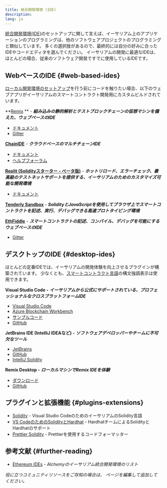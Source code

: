 ```yaml
---
title: 統合開発環境 (IDE)
description:
lang: ja
---
```


[統合開発環境(IDE)](https://wikipedia.org/wiki/Integrated_development_environment)のセットアップに関して言えば、イーサリアム上のアプリケーションのプログラミングは、他のソフトウェアプロジェクトのプログラミングと類似しています。 多くの選択肢があるので、最終的には自分の好みに合ったIDEやコードエディタを選んでください。 イーサリアムの開発に最適なIDEは、ほとんどの場合、従来のソフトウェア開発ですでに使用しているIDEです。

## WebベースのIDE {#web-based-ides}

[ローカル開発環境のセットアップ](/developers/local-environment/)を行う前にコードを触りたい場合、以下のウェブアプリがイーサリアムのスマートコントラクト開発用にカスタムビルドされています。

**[Remix](https://remix.ethereum.org/) ** - **_組み込みの静的解析とテストブロックチェーンの仮想マシンを備えた、ウェブベースのIDE_**

- [ドキュメント](https://remix-ide.readthedocs.io/en/latest/#)
- [Gitter](https://gitter.im/ethereum/remix)

**[ChainIDE](https://chainide.com/)** - **_クラウドベースのマルチチェーンIDE_**

- [ドキュメント](https://chainide.gitbook.io/chainide-english-1/)
- [ヘルプフォーラム](https://forum.chainide.com/)

**[Replit (Solidityスターター - ベータ版)](https://replit.com/@replit/Solidity-starter-beta)** - **_ホットリロード、エラーチェック、最高級のテストネットサポートを提供する、イーサリアムのためのカスタマイズ可能な開発環境_**

- [ドキュメント](https://docs.replit.com/)

**[Tenderly Sandbox](https://sandbox.tenderly.co/)** - **_SolidityとJavaScriptを使用してブラウザ上でスマートコントラクトを記述、実行、デバッグできる高速プロトタイピング環境_**

**[EthFiddle](https://ethfiddle.com/)** - **_スマートコントラクトの記述、コンパイル、デバッグを可能にするウェブベースのIDE_**

- [Gitter](https://gitter.im/loomnetwork/ethfiddle)

## デスクトップのIDE {#desktop-ides}

ほとんどの定番IDEでは、イーサリアムの開発体験を向上させるプラグインが構築されています。 少なくとも、[スマートコントラクト言語](/developers/docs/smart-contracts/languages/)の構文強調表示は使用できます。

**Visual Studio Code -** **_イーサリアムから公式にサポートされている、プロフェッショナルなクロスプラットフォームIDE_**

- [Visual Studio Code](https://code.visualstudio.com/)
- [Azure Blockchain Workbench](https://azuremarketplace.microsoft.com/en-us/marketplace/apps/microsoft-azure-blockchain.azure-blockchain-workbench?tab=Overview)
- [サンプルコード](https://github.com/Azure-Samples/blockchain/blob/master/blockchain-workbench/application-and-smart-contract-samples/readme.md)
- [GitHub](https://github.com/microsoft/vscode)

**JetBrains IDE (IntelliJ IDEAなど) -** **_ソフトウェアデベロッパーやチームに不可欠なツール_**

- [JetBrains](https://www.jetbrains.com/)
- [GitHub](https://github.com/JetBrains)
- [IntelliJ Solidity](https://github.com/intellij-solidity/intellij-solidity/)

**Remix Desktop -** **_ローカルマシンでRemix IDEを体験_**

- [ダウンロード](https://github.com/ethereum/remix-desktop/releases)
- [GitHub](https://github.com/ethereum/remix-desktop)

## プラグインと拡張機能 {#plugins-extensions}

- [Solidity](https://marketplace.visualstudio.com/items?itemName=JuanBlanco.solidity) - Visual Studio CodeのためのイーサリアムのSolidity言語
- [VS CodeのためのSolidityとHardhat](https://marketplace.visualstudio.com/items?itemName=NomicFoundation.hardhat-solidity) - HardhatチームによるSolidityとHardhatのサポート
- [Prettier Solidity](https://github.com/prettier-solidity/prettier-plugin-solidity) - Prettierを使用するコードフォーマッター

## 参考文献 {#further-reading}

- [Ethereum IDEs](https://www.alchemy.com/list-of/web3-ides-on-ethereum) _- Alchemyのイーサリアム統合開発環境のリスト_

_役に立つコミュニティリソースをご存知の場合は、 ページを編集して追加してください。_
